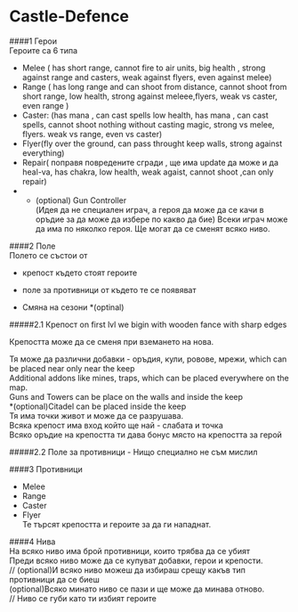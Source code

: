 Castle-Defence
==============
####1 Герои  
 Героите са 6 типа  
  - Melee ( has short range, cannot fire to air units, big health , strong against range and casters, weak against flyers, even   against melee)    
  - Range ( has long range and can shoot from distance, cannot shoot from short range, low health, strong against meleee,flyers,   weak vs caster, even range )    
  - Caster: (has mana , can cast spells  low health, has mana , can cast spells, cannot shoot nothing without casting magic,   strong  vs melee, flyers. weak vs range, even vs caster)  
  - Flyer(fly over the ground, can pass throught keep walls, strong against everything)    
  - Repair( поправя повредените сгради , ще има update да може и да heal-va, has chakra, low health, weak agaist, cannot shoot ,can only repair)    
  - * (optional) Gun Controller  
 (Идея да не специален играч, а героя да може да се качи в оръдие за да може да избере по какво да бие)
 Всеки играч може да има по няколко героя. Ще могат да се сменят всяко ниво.  
 
####2 Поле  
 Полето се състои от   
 
 - крепост където стоят героите  
  
 - поле за противници от където те се появяват  
 - 
   Смяна на сезони *(optinal)
 
#####2.1 Крепост
on first lvl we bigin with wooden fance with sharp edges

Крепостта може да се сменя при вземането на нова.  

Тя  може да различни добавки - оръдия, кули, ровове, мрежи, which can be placed near only near the keep  
Additional addons like mines, traps, which can be placed everywhere on the map.    
Guns and Towers can be place on the walls and inside the keep      
*(optional)Citadel can be placed inside the keep     
Тя  има точки живот и  може да се разрушава.       
Всяка крепост има вход който ще най - слабата и точка      
Всяко оръдие на крепостта  ти дава бонус място на крепостта за герой     

#####2.2 Поле за противници - Нищо специално не съм мислил  

####3 Противници  
 - Меlee  
 - Range  
 - Caster  
 - Flyer  
 Те търсят крепостта и героите за да ги нападнат.  

####4 Нива  
 На всяко ниво има брой противници, които трябва да се убият  
 Преди всяко ниво може да се купуват добавки, герои и крепости.  
 //
 (optional)И всяко ниво  можеш да избираш срещу какъв тип противници да се биеш  
 (optional)Всяко минато ниво  се пази  и ще може да минава отново.  
 //
 Ниво се губи като ти избият героите  
